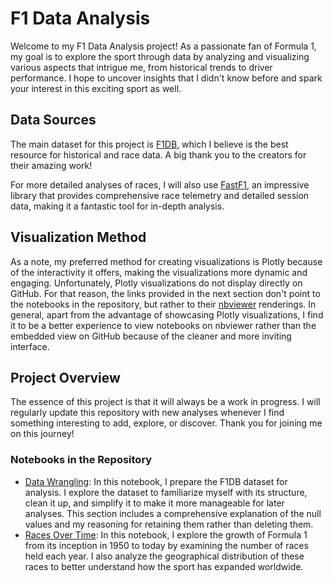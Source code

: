 # F1 Data Analysis
Welcome to my F1 Data Analysis project! As a passionate fan of Formula 1, my goal is to explore the sport through data by analyzing and visualizing various aspects that intrigue me, from historical trends to driver performance. I hope to uncover insights that I didn't know before and spark your interest in this exciting sport as well.

## Data Sources
The main dataset for this project is [F1DB](https://github.com/f1db/f1db), which I believe is the best resource for historical and race data. A big thank you to the creators for their amazing work!

For more detailed analyses of races, I will also use [FastF1](https://docs.fastf1.dev/), an impressive library that provides comprehensive race telemetry and detailed session data, making it a fantastic tool for in-depth analysis.

## Visualization Method
As a note, my preferred method for creating visualizations is Plotly because of the interactivity it offers, making the visualizations more dynamic and engaging. Unfortunately, Plotly visualizations do not display directly on GitHub. For that reason, the links provided in the next section don't point to the notebooks in the repository, but rather to their [nbviewer](https://github.com/jupyter/nbviewer) renderings. In general, apart from the advantage of showcasing Plotly visualizations, I find it to be a better experience to view notebooks on nbviewer rather than the embedded view on GitHub because of the cleaner and more inviting interface.

## Project Overview
The essence of this project is that it will always be a work in progress. I will regularly update this repository with new analyses whenever I find something interesting to add, explore, or discover. Thank you for joining me on this journey!
### Notebooks in the Repository
- [Data Wrangling](https://nbviewer.org/github/luca-zonca/F1-Data-Analysis/blob/main/data_wrangling.ipynb): In this notebook, I prepare the F1DB dataset for analysis. I explore the dataset to familiarize myself with its structure, clean it up, and simplify it to make it more manageable for later analyses. This section includes a comprehensive explanation of the null values and my reasoning for retaining them rather than deleting them.
- [Races Over Time](https://nbviewer.org/github/luca-zonca/F1-Data-Analysis/blob/main/races_over_time.ipynb): In this notebook, I explore the growth of Formula 1 from its inception in 1950 to today by examining the number of races held each year. I also analyze the geographical distribution of these races to better understand how the sport has expanded worldwide.

